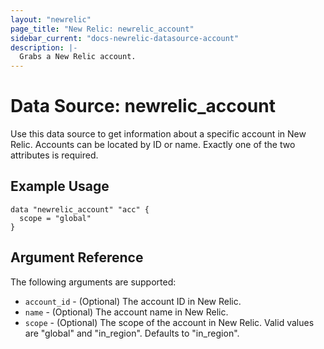 ```yaml
---
layout: "newrelic"
page_title: "New Relic: newrelic_account"
sidebar_current: "docs-newrelic-datasource-account"
description: |-
  Grabs a New Relic account.
---
```


# Data Source: newrelic\_account

Use this data source to get information about a specific account in New Relic.
Accounts can be located by ID or name.  Exactly one of the two attributes is
required.

## Example Usage

```hcl
data "newrelic_account" "acc" {
  scope = "global"
}
```

## Argument Reference

The following arguments are supported:

* `account_id` - (Optional) The account ID in New Relic.
* `name` - (Optional) The account name in New Relic.
* `scope` - (Optional) The scope of the account in New Relic.  Valid values are "global" and "in_region".  Defaults to "in_region".